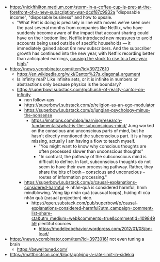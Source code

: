 - https://nickfthilton.medium.com/storm-in-a-coffee-cup-is-pret-at-the-forefront-of-a-new-subscription-war-dcdf87c9932a "disposable income", "disposable business" and how to upsale.
	- "What Pret is doing is precisely in line with moves we’ve seen over the past several months from companies like Netflix, who have suddenly become aware of the impact that account sharing could have on their bottom line. Netflix introduced new measures to avoid accounts being used outside of specific households — it immediately gained about 6m new subscribers. And the subscriber growth has continued into the new year, with Netflix recording better than anticipated earnings, [causing the stock to rise to a two-year high](https://www.bloomberg.com/news/articles/2024-01-26/netflix-eyes-best-week-since-2022-on-stunning-subscriber-jump?embedded-checkout=true)."
- https://news.ycombinator.com/item?id=39727610
	- https://en.wikipedia.org/wiki/Cantor%27s_diagonal_argument
	- Is infinity real? Like infinite sets, or it is infinite in numbers or abstractions only because physics is the boundary?
	- https://superbowl.substack.com/p/church-of-reality-cantor-on-infinity
		- non follow-ups
		- https://superbowl.substack.com/p/religion-as-an-ego-modulator
		- https://superbowl.substack.com/p/jungian-psychology-minus-the-nonsense
			- https://imotions.com/blog/learning/research-fundamentals/what-is-the-subconscious-mind/ Jung worked on the conscious and unconscious parts of mind, but he hasn't directly mentioned the subconscious part. It is a huge missing, actually I am having a flow to teach myself.
				- "You might want to know why conscious thoughts are often processed slower than unconscious thoughts"
				- "In contrast, the pathway of the subconscious mind is difficult to define. In fact, subconscious thoughts do not seem to have their own processing pathway. Rather, they share the bits of both – conscious and unconscious – routes of information processing."
		- https://superbowl.substack.com/p/causal-explanations-considered-harmful -> nhân-quả is considered harmful, hmm mindblowing. Vòng lặp nhân quả (causual loops), hướng đi của nhân quả (casual projection) nice.
			- https://open.substack.com/pub/superbowl/p/causal-explanations-considered-harmful?utm_campaign=comment-list-share-cta&utm_medium=web&comments=true&commentId=10984959 plentiful sources
				- https://modeledbehavior.wordpress.com/2012/01/08/on-lead/
- https://news.ycombinator.com/item?id=39730161 not even tuning a brain
	- https://bewelltuned.com/
- https://mattbrictson.com/blog/applying-a-rate-limit-in-sidekiq